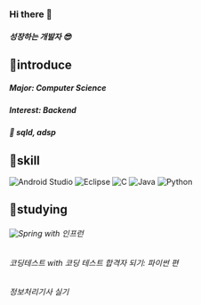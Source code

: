 
<!--![header](https://capsule-render.vercel.app/api?type=wave&color=auto&height=300&section=header&text=Hi👋%20I'm%20YouMin&fontSize=40)-->
### Hi there 👋
##### 성장하는 개발자 😎
## 💙introduce
##### Major: Computer Science
##### Interest: Backend
##### 📝 sqld, adsp

## 🎯skill
![Android Studio](https://img.shields.io/badge/android%20studio-346ac1?style=for-the-badge&logo=android%20studio&logoColor=white)
![Eclipse](https://img.shields.io/badge/Eclipse-FE7A16.svg?style=for-the-badge&logo=Eclipse&logoColor=white)
![C](https://img.shields.io/badge/c-%2300599C.svg?style=for-the-badge&logo=c&logoColor=white)
![Java](https://img.shields.io/badge/java-%23ED8B00.svg?style=for-the-badge&logo=openjdk&logoColor=white)
![Python](https://img.shields.io/badge/python-3670A0?style=for-the-badge&logo=python&logoColor=ffdd54)

## 📌studying
###### ![Spring](https://img.shields.io/badge/spring-%236DB33F.svg?style=for-the-badge&logo=spring&logoColor=white) with 인프런 
###### 코딩테스트 with 코딩 테스트 합격자 되기: 파이썬 편
###### 정보처리기사 실기 

<!--![ymkdev's GitHub stats](https://github-readme-stats.vercel.app/api?username=ymkdev&show_icons=true&theme=radical>)-->

<!--
**ymkdev/ymkdev** is a ✨ _special_ ✨ repository because its `README.md` (this file) appears on your GitHub profile.

Here are some ideas to get you started:

- 🔭 I’m currently working on ...
- 🌱 I’m currently learning ...
- 👯 I’m looking to collaborate on ...
- 🤔 I’m looking for help with ...
- 💬 Ask me about ...
- 📫 How to reach me: ...
- 😄 Pronouns: ...
- ⚡ Fun fact: ...
-->
